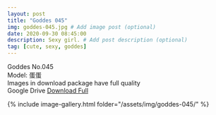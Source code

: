 ```yaml
---
layout: post
title: "Goddes 045"
img: goddes-045.jpg # Add image post (optional)
date: 2020-09-30 08:45:00
description: Sexy girl. # Add post description (optional)
tag: [cute, sexy, goddes]
---
```

Goddes No.045  
Model: 蛋蛋              
Images in download package have full quality                    
Google Drive [Download Full](http://gestyy.com/eeBe88)

{% include image-gallery.html folder="/assets/img/goddes-045/" %}

